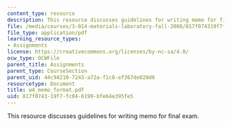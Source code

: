 ```yaml
---
content_type: resource
description: This resource discusses guidelines for writing memo for final exam.
file: /media/courses/3-014-materials-laboratory-fall-2006/817f074319f7fc046199bfe64e395fe5_w4_memo_format.pdf
file_type: application/pdf
learning_resource_types:
- Assignments
license: https://creativecommons.org/licenses/by-nc-sa/4.0/
ocw_type: OCWFile
parent_title: Assignments
parent_type: CourseSection
parent_uid: 44c94210-7243-a72a-f1c8-ef367de020d6
resourcetype: Document
title: w4_memo_format.pdf
uid: 817f0743-19f7-fc04-6199-bfe64e395fe5
---
```

This resource discusses guidelines for writing memo for final exam.